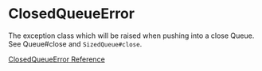 # ClosedQueueError

The exception class which will be raised when pushing into a close Queue.  See
Queue#close and `SizedQueue#close`.

[ClosedQueueError Reference](http://ruby-doc.org/core-2.5.0/ClosedQueueError.html)